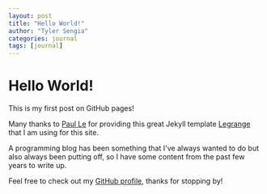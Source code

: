 ```yaml
---
layout: post
title: "Hello World!"
author: "Tyler Sengia"
categories: journal
tags: [journal]
---
```


# Hello World!
This is my first post on GitHub pages!

Many thanks to [Paul Le](https://github.com/LeNPaul) for providing this great Jekyll template [Legrange](https://github.com/LeNPaul/Lagrange)  that I am using for this site.

A programming blog has been something that I've always wanted to do but also always been putting off, so I have some content from the past few years to write up.

Feel free to check out my [GitHub profile](https://github.com/tsengia), thanks for stopping by!

